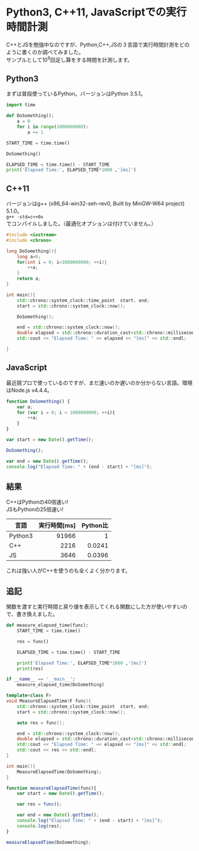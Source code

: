 # Python3, C++11, JavaScriptでの実行時間計測

C++とJSを勉強中なのですが、Python,C++,JSの３言語で実行時間計測をどのように書くのか調べてみました。  
サンプルとして$10^9$回足し算をする時間を計測します。

## Python3
まずは普段使っているPython。バージョンはPython 3.5.1。
``` python
import time

def DoSomething():
    a = 0
    for i in range(1000000000):
        a += 1

START_TIME = time.time()

DoSomething()

ELAPSED_TIME = time.time() - START_TIME
print('Elapsed Time:', ELAPSED_TIME*1000 ,'[ms]')
```
## C++11
バージョンはg++ (x86_64-win32-seh-rev0, Built by MinGW-W64 project) 5.1.0。  
`g++ -std=c++0x`でコンパイルしました。（最適化オプションは付けていません。）
``` cpp
#include <iostream>
#include <chrono>

long DoSomething(){
    long a=0;
    for(int i = 0; i<1000000000; ++i){
        ++a;
    }
    return a;
}

int main(){
    std::chrono::system_clock::time_point  start, end;
    start = std::chrono::system_clock::now();

    DoSomething();

    end = std::chrono::system_clock::now();
    double elapsed = std::chrono::duration_cast<std::chrono::milliseconds>(end-start).count();
    std::cout << "Elapsed Time: " << elapsed << "[ms]" << std::endl;

}
```

## JavaScript
最近競プロで使っているのですが、まだ速いのか遅いのか分からない言語。環境はNode.js v4.4.4。
``` javascript
function DoSomething() {
    var a;
    for (var i = 0; i < 1000000000; ++i){
        ++a;
    }
}

var start = new Date().getTime();

DoSomething();

var end = new Date().getTime();
console.log("Elapsed Time: " + (end - start) + "[ms]");
```

## 結果
C++はPythonの40倍速い!  
JSもPythonの25倍速い!

|言語|実行時間[ms]|Python比|
|---|---:|---:|
|Python3|91966|1|
|C++|2216|0.0241|
|JS|3646|0.0396|

これは強い人がC++を使うのも全くよく分かります。

## 追記
関数を渡すと実行時間と戻り値を表示してくれる関数にした方が使いやすいので、書き換えました。

``` python
def measure_elapsed_time(func):
    START_TIME = time.time()

    res = func()

    ELAPSED_TIME = time.time() - START_TIME

    print('Elapsed Time:', ELAPSED_TIME*1000 ,'[ms]')
    print(res)

if __name__ == '__main__':
    measure_elapsed_time(DoSomething)
```

``` cpp
template<class F>
void MeasureElapsedTime(F func){
    std::chrono::system_clock::time_point  start, end;
    start = std::chrono::system_clock::now();

    auto res = func();

    end = std::chrono::system_clock::now();
    double elapsed = std::chrono::duration_cast<std::chrono::milliseconds>(end-start).count();
    std::cout << "Elapsed Time: " << elapsed << "[ms]" << std::endl;
    std::cout << res << std::endl;
}

int main(){
    MeasureElapsedTime(DoSomething);
}
```

``` javascript
function measureElapsedTime(func){
    var start = new Date().getTime();

    var res = func();

    var end = new Date().getTime();
    console.log("Elapsed Time: " + (end - start) + "[ms]");
    console.log(res);
}

measureElapsedTime(DoSomething);
```
